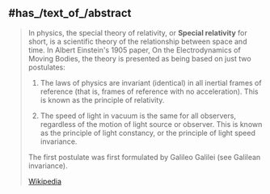 ﻿---
aliases:
- "Special relativity"
has_id_wikidata: Q11455
instance_of:
- "[[_Standards/WikiData/WD~physical_law,214070]]"
- "[[_Standards/WikiData/WD~scientific_theory,3239681]]"
is_invariant_under: "[[_Standards/WikiData/WD~Lorentz_transformation,217255]]"
has_characteristic: "[[_Standards/WikiData/WD~mass_in_special_relativity,719048]]"
described_by_source:
- "[[_Standards/WikiData/WD~On_the_Electrodynamics_of_Moving_Bodies,3020388]]"
- "[[_Standards/WikiData/WD~Armenian_Soviet_Encyclopedia,_vol._6,124737633]]"
permanent_duplicated_item: "[[_Standards/WikiData/WD~Formulations_of_special_relativity,7574858]]"
video: "http://commons.wikimedia.org/wiki/Special:FilePath/Experiment%20zur%20Relativit%C3%A4tstheorie.webm"
image: "http://commons.wikimedia.org/wiki/Special:FilePath/Gedankenexperiment%20Zeitdilitation.svg"
Stack_Exchange_tag: "https://physics.stackexchange.com/tags/special-relativity"
Krugosvet_article: nauka_i_tehnika/fizika/OTNOSITELNOSTI_TEORIYA_SPETSIALNAYA_–.html
discoverer_or_inventor: "[[_Standards/WikiData/WD~Albert_Einstein,937]]"
part_of: "[[_Standards/WikiData/WD~theory_of_relativity,43514]]"
Commons_category: "Special relativity"
time_of_discovery_or_invention: "1905"
inception: "1905"
has_time_started: 1905-06 
has_time_started: 1905-01-01T00:00:00Z 
---

## #has_/text_of_/abstract 

> In physics, the special theory of relativity, or **Special relativity** for short, 
> is a scientific theory of the relationship between space and time. 
> In Albert Einstein's 1905 paper, On the Electrodynamics of Moving Bodies, 
> the theory is presented as being based on just two postulates:
> 1. The laws of physics are invariant (identical) in all inertial frames of reference (that is, frames of reference with no acceleration). This is known as the principle of relativity.
>
> 2. The speed of light in vacuum is the same for all observers, regardless of the motion of light source or observer. This is known as the principle of light constancy, or the principle of light speed invariance.
>
> The first postulate was first formulated by Galileo Galilei (see Galilean invariance).
>
> [Wikipedia](https://en.wikipedia.org/wiki/Special%20relativity)



